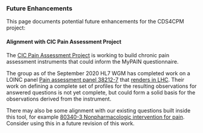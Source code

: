 ### Future Enhancements

This page documents potential future enhancements for the CDS4CPM project:

#### Alignment with CIC Pain Assessment Project

The [CIC Pain Assessment Project](https://confluence.hl7.org/display/CIC/Pain+Assessment) is working to build chronic pain assessment instruments that could inform the MyPAIN questionnaire.

The group as of the September 2020 HL7 WGM has completed work on a LOINC panel [Pain assessment panel 38212-7](https://loinc.org/38212-7/) that [renders in LHC](https://forms.loinc.org/38212-7). Their work on defining a complete set of profiles for the resulting observations for answered questions is not yet complete, but could form a solid basis for the observations derived from the instrument.

There may also be some alignment with our existing questions built inside this tool, for example [80340-3 Nonpharmacologic intervention for pain](https://loinc.org/80340-3/). Consider using this in a future revision of this work.
